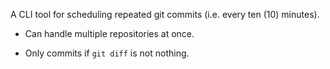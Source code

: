A CLI tool for scheduling repeated git commits (i.e. every ten (10) minutes).

- Can handle multiple repositories at once.

- Only commits if `git diff` is not nothing.
